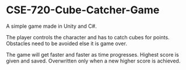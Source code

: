 # CSE-720-Cube-Catcher-Game

A simple game made in Unity and C#.

The player controls the character and has to catch cubes for points.
Obstacles need to be avoided else it is game over.

The game will get faster and faster as time progresses.
Highest score is given and saved. Overwritten only when a new higher score is achieved.
